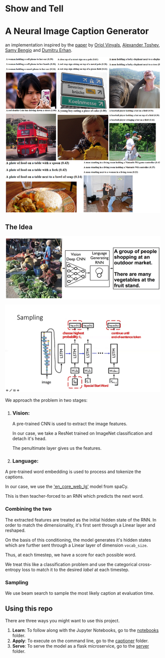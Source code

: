 # 			Show and Tell

# 	A Neural Image Caption Generator

an implementation inspired by the [paper](https://arxiv.org/abs/1411.4555) by [Oriol Vinyals](https://ai.google/research/people/OriolVinyals), [Alexander Toshev](https://www.linkedin.com/in/alexander-toshev-9270726), [Samy Bengio](https://ai.google/research/people/bengio) and [Dumitru Erhan](http://www.dumitru.ca/).



![Results](assets/results.jpg)

## 					The Idea

![Model](assets/model.png)

![Model](assets/architecture.jpg)

We approach the problem in two stages:

1. ### Vision:

   A pre-trained CNN is used to extract the image features.

   In our case, we take a ResNet trained on ImageNet classification and detach it's head.

   The penultimate layer gives us the features.

   

2.  ### Language:

   A pre-trained word embedding is used to process and tokenize the captions.

   In our case, we use the ['en_core_web_lg'](https://spacy.io/models/en#en_core_web_lg) model from spaCy.

   This is then teacher-forced to an RNN which predicts the next word.

### Combining the two

The extracted features are treated as the initial hidden state of the RNN.
In order to match the dimensionality, it's first sent through a Linear layer and reshaped.

On the basis of this conditioning, the model generates it's hidden states which are further sent through a Linear layer of dimension ```vocab_size```.

Thus, at each timestep, we have a score for each possible word.

We treat this like a classification problem and use the categorical cross-entropy loss to match it to the desired _label_ at each timestep.

### Sampling

We use beam search to sample the most likely caption at evaluation time.

## Using this repo

There are three ways you might want to use this project.

1. **Learn**: To follow along with the Jupyter Notebooks, go to the [notebooks](notebooks/) folder.
2. **Apply**: To execute on the command line, go to the [captioner](captioner/) folder.
3. **Serve**: To serve the model as a flask microservice, go to the [server](serve/) folder.